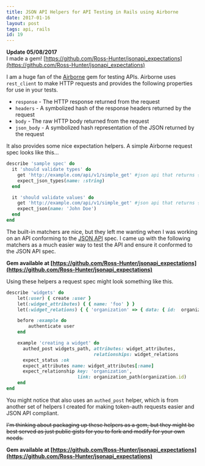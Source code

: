 ```yaml
---
title: JSON API Helpers for API Testing in Rails using Airborne
date: 2017-01-16
layout: post
tags: api, rails
id: 19
---
```

**Update 05/08/2017**  
I made a gem! [https://github.com/Ross-Hunter/jsonapi_expectations](https://github.com/Ross-Hunter/jsonapi_expectations)

I am a huge fan of the [Airborne](https://github.com/brooklynDev/airborne) gem for testing APIs. Airborne uses `rest_client` to make HTTP requests and provides the following properties for use in your tests.

- `response` - The HTTP response returned from the request
- `headers` - A symbolized hash of the response headers returned by the request
- `body` - The raw HTTP body returned from the request
- `json_body` - A symbolized hash representation of the JSON returned by the request

It also provides some nice expectation helpers. A simple Airborne request spec looks like this...

```ruby
describe 'sample spec' do
  it 'should validate types' do
    get 'http://example.com/api/v1/simple_get' #json api that returns { "name" : "John Doe" }
    expect_json_types(name: :string)
  end

  it 'should validate values' do
    get 'http://example.com/api/v1/simple_get' #json api that returns { "name" : "John Doe" }
    expect_json(name: 'John Doe')
  end
end
```

The built-in matchers are nice, but they left me wanting when I was working on an API conforming to the [JSON API](http://jsonapi.org/) spec. I came up with the following matchers as a much easier way to test the API and ensure it conformed to the JSON API spec.

**Gem available at [https://github.com/Ross-Hunter/jsonapi_expectations](https://github.com/Ross-Hunter/jsonapi_expectations)**

Using these helpers a request spec might look something like this.

```ruby
describe 'widgets' do
    let(:user) { create :user }
    let(:widget_attributes) { { name: 'foo' } }
    let(:widget_relations) { { 'organization' => { data: { id:  organization.id } } } }

    before :example do
        authenticate user
    end

    example 'creating a widget' do
      authed_post widgets_path, attributes: widget_attributes,
                                relationships: widget_relations
      expect_status :ok
      expect_attributes name: widget_attributes[:name]
      expect_relationship key: 'organization', 
                          link: organization_path(organization.id)
    end
end
```

You might notice that also uses an `authed_post` helper, which is from another set of helpers I created for making token-auth requests easier and JSON API compliant.

<script src="https://gist.github.com/Ross-Hunter/85efd826f038fd81910e800834c3d323.js"></script>

~~I'm thinking about packaging up these helpers as a gem, but they might be best served as just public gists for you to fork and modify for your own needs.~~

**Gem available at [https://github.com/Ross-Hunter/jsonapi_expectations](https://github.com/Ross-Hunter/jsonapi_expectations)**
